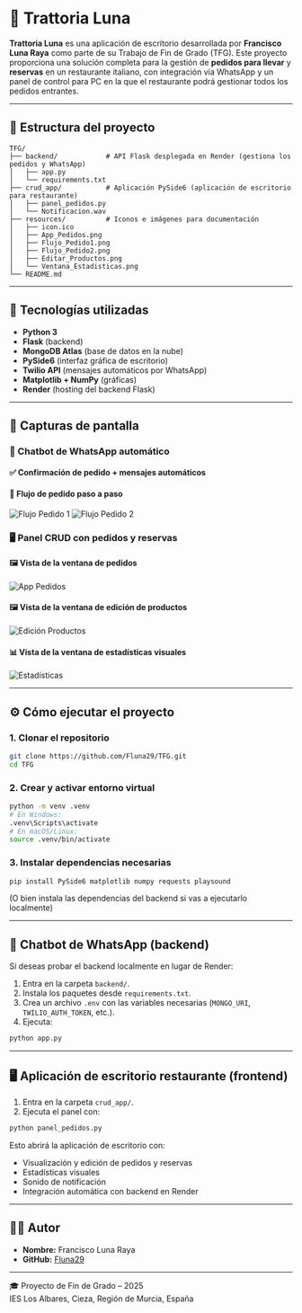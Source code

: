 # 🍝 Trattoria Luna

**Trattoria Luna** es una aplicación de escritorio desarrollada por **Francisco Luna Raya** como parte de su Trabajo de Fin de Grado (TFG). Este proyecto proporciona una solución completa para la gestión de **pedidos para llevar** y **reservas** en un restaurante italiano, con integración vía WhatsApp y un panel de control para PC en la que el restaurante podrá gestionar todos los pedidos entrantes.

---

## 🧩 Estructura del proyecto

```
TFG/
├── backend/            # API Flask desplegada en Render (gestiona los pedidos y WhatsApp)
│   ├── app.py
│   └── requirements.txt
├── crud_app/           # Aplicación PySide6 (aplicación de escritorio para restaurante)
│   ├── panel_pedidos.py
│   └── Notificacion.wav
├── resources/          # Iconos e imágenes para documentación
│   ├── icon.ico
│   ├── App_Pedidos.png
│   ├── Flujo_Pedido1.png
│   ├── Flujo_Pedido2.png
│   ├── Editar_Productos.png
│   └── Ventana_Estadisticas.png
└── README.md
```

---

## 🚀 Tecnologías utilizadas

- **Python 3**
- **Flask** (backend)
- **MongoDB Atlas** (base de datos en la nube)
- **PySide6** (interfaz gráfica de escritorio)
- **Twilio API** (mensajes automáticos por WhatsApp)
- **Matplotlib + NumPy** (gráficas)
- **Render** (hosting del backend Flask)

---

## 📸 Capturas de pantalla
###
### 💬 Chatbot de WhatsApp automático
#### ✅ Confirmación de pedido + mensajes automáticos
#### 🧭 Flujo de pedido paso a paso
![Flujo Pedido 1](./resources/Flujo_Pedido1.png)
![Flujo Pedido 2](./resources/Flujo_Pedido2.png)

### 🖥️ Panel CRUD con pedidos y reservas
#### 🖼️ Vista de la ventana de pedidos
![App Pedidos](./resources/App_Pedidos.png)
#### 🖼️ Vista de la ventana de edición de productos
![Edición Productos](./resources/Editar_Productos.png)
#### 📊 Vista de la ventana de estadísticas visuales
![Estadísticas](./resources/Ventana_Estadisticas.png)

---

## ⚙️ Cómo ejecutar el proyecto

### 1. Clonar el repositorio

```bash
git clone https://github.com/Fluna29/TFG.git
cd TFG
```

### 2. Crear y activar entorno virtual

```bash
python -m venv .venv
# En Windows:
.venv\Scripts\activate
# En macOS/Linux:
source .venv/bin/activate
```

### 3. Instalar dependencias necesarias

```bash
pip install PySide6 matplotlib numpy requests playsound
```

(O bien instala las dependencias del backend si vas a ejecutarlo localmente)

---

## 📡 Chatbot de WhatsApp (backend)

Si deseas probar el backend localmente en lugar de Render:

1. Entra en la carpeta `backend/`.
2. Instala los paquetes desde `requirements.txt`.
3. Crea un archivo `.env` con las variables necesarias (`MONGO_URI`, `TWILIO_AUTH_TOKEN`, etc.).
4. Ejecuta:

```bash
python app.py
```

---

## 🖥️ Aplicación de escritorio restaurante (frontend)

1. Entra en la carpeta `crud_app/`.
2. Ejecuta el panel con:

```bash
python panel_pedidos.py
```

Esto abrirá la aplicación de escritorio con:

- Visualización y edición de pedidos y reservas
- Estadísticas visuales
- Sonido de notificación
- Integración automática con backend en Render

---

## 👨‍💻 Autor

- **Nombre:** Francisco Luna Raya  
- **GitHub:** [Fluna29](https://github.com/Fluna29)

---

🎓 Proyecto de Fin de Grado – 2025  
IES Los Albares, Cieza, Región de Murcia, España